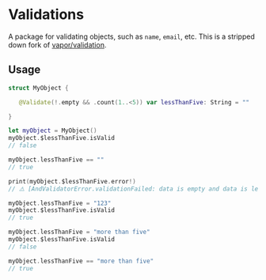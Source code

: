 # Validations

A package for validating objects, such as `name`, `email`, etc.  This is a stripped down fork of [vapor/validation](https://github.com/vapor/validation).


## Usage

``` swift
struct MyObject {

   @Validate(!.empty && .count(1..<5)) var lessThanFive: String = ""

}

let myObject = MyObject()
myObject.$lessThanFive.isValid
// false

myObject.lessThanFive == ""
// true

print(myObject.$lessThanFive.error!)
// ⚠️ [AndValidatorError.validationFailed: data is empty and data is less than required minimum of 1 character]

myObject.lessThanFive = "123"
myObject.$lessThanFive.isValid
// true

myObject.lessThanFive = "more than five"
myObject.$lessThanFive.isValid
// false

myObject.lessThanFive == "more than five"
// true
```

